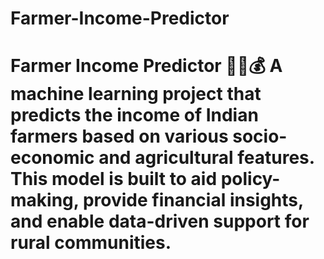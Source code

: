 # Farmer-Income-Predictor
# Farmer Income Predictor 🧑‍🌾💰  A machine learning project that predicts the income of Indian farmers based on various socio-economic and agricultural features. This model is built to aid policy-making, provide financial insights, and enable data-driven support for rural communities.   
